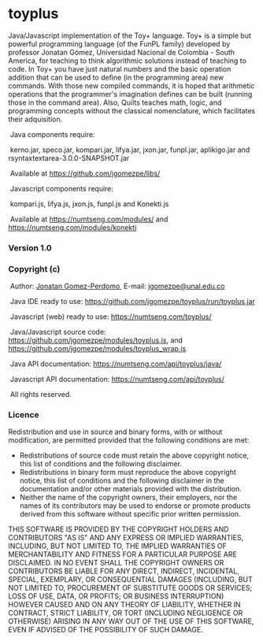 # toyplus
Java/Javascript implementation of the Toy+ language. Toy+ is a simple but powerful programming language (of the FunPL family) developed by professor Jonatan Gómez, Universidad Nacional de Colombia - South America, for teaching to think algorithmic solutions instead of teaching to code. In Toy+ you have just natural numbers and the basic operation addition that can be used to define (in the programming area) new commands. With those new compiled commands, it is hoped that arithmetic operations that the programmer's imagination defines can be built (running those in the command area).
Also, Quilts teaches math, logic, and programming concepts without the classical nomenclature, which facilitates their adquisition.

&nbsp;Java components require:

&nbsp;kerno.jar, speco.jar, kompari.jar, lifya.jar, jxon.jar, funpl.jar, aplikigo.jar and rsyntaxtextarea-3.0.0-SNAPSHOT.jar

&nbsp;Available at <A HREF="https://github.com/jgomezpe/libs/">https://github.com/jgomezpe/libs/</A>

&nbsp;Javascript components require:

&nbsp;kompari.js, lifya.js, jxon.js, funpl.js and Konekti.js

&nbsp;Available at <A HREF="https://numtseng.com/modules/">https://numtseng.com/modules/</A> and <A HREF="https://numtseng.com/modules/konekti/">https://numtseng.com/modules/konekti</A>

<h3>Version 1.0</h3>
<h3>Copyright (c)</h3>
&nbsp;Author: <A HREF="https://disi.unal.edu.co/~jgomezpe/"> Jonatan Gomez-Perdomo </A>
&nbsp;E-mail: <A HREF="mailto:jgomezpe@unal.edu.co">jgomezpe@unal.edu.co</A>

&nbsp;Java IDE ready to use: <A HREF="https://github.com/jgomezpe/toyplus/run/toyplus.jar">https://github.com/jgomezpe/toyplus/run/toyplus.jar</A>

&nbsp;Javascript (web) ready to use: <A HREF="https://numtseng.com/toyplus/">https://numtseng.com/toyplus/</A>

&nbsp;Java/Javascript source code: <A HREF="https://github.com/jgomezpe/modules/toyplus.js">https://github.com/jgomezpe/modules/toyplus.js</A>, and <A HREF="https://github.com/jgomezpe/modules/toyplus_wrap.js">https://github.com/jgomezpe/modules/toyplus_wrap.js</A>

&nbsp;Java API documentation: <A HREF="https://numtseng.com/api/toyplus/java/">https://numtseng.com/api/toyplus/java/</A>

&nbsp;Javascript API documentation: <A HREF="https://numtseng.com/api/toyplus/">https://numtseng.com/api/toyplus/</A>

&nbsp;All rights reserved.

<h3>Licence</h3>
Redistribution and use in source and binary forms, with or without modification, are permitted provided that the following conditions are met:

<ul>
    <li> Redistributions of source code must retain the above copyright notice,
            this list of conditions and the following disclaimer.</li>
    <li> Redistributions in binary form must reproduce the above copyright notice,
            this list of conditions and the following disclaimer in the documentation
            and/or other materials provided with the distribution.</li>
    <li> Neither the name of the copyright owners, their employers, nor the
            names of its contributors may be used to endorse or promote products
            derived from this software without specific prior written permission.</li>
</ul>

THIS SOFTWARE IS PROVIDED BY THE COPYRIGHT HOLDERS AND CONTRIBUTORS "AS IS"
        AND ANY EXPRESS OR IMPLIED WARRANTIES, INCLUDING, BUT NOT LIMITED TO, THE
        IMPLIED WARRANTIES OF MERCHANTABILITY AND FITNESS FOR A PARTICULAR PURPOSE ARE
        DISCLAIMED.  IN NO EVENT SHALL THE COPYRIGHT OWNERS OR CONTRIBUTORS BE
        LIABLE FOR ANY DIRECT, INDIRECT, INCIDENTAL, SPECIAL, EXEMPLARY, OR
        CONSEQUENTIAL DAMAGES (INCLUDING, BUT NOT LIMITED TO, PROCUREMENT OF
        SUBSTITUTE GOODS OR SERVICES; LOSS OF USE, DATA, OR PROFITS; OR BUSINESS INTERRUPTION)
        HOWEVER CAUSED AND ON ANY THEORY OF LIABILITY, WHETHER IN CONTRACT, STRICT LIABILITY,
        OR TORT (INCLUDING NEGLIGENCE OR OTHERWISE) ARISING IN ANY WAY OUT OF THE USE OF 
        THIS SOFTWARE, EVEN IF ADVISED OF THE POSSIBILITY OF SUCH DAMAGE.
